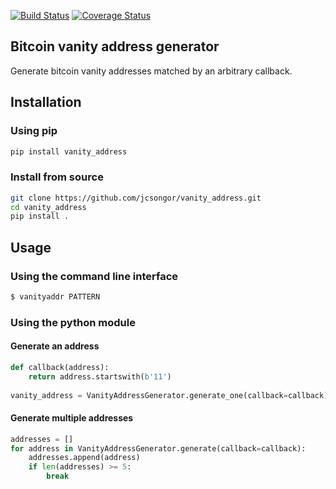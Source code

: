 
[![Build Status](https://travis-ci.org/jcsongor/vanity_address.svg?branch=master)](https://travis-ci.org/jcsongor/vanity_address)
[![Coverage Status](https://coveralls.io/repos/github/jcsongor/vanity_address/badge.svg)](https://coveralls.io/github/jcsongor/vanity_address)

## Bitcoin vanity address generator

Generate bitcoin vanity addresses matched by an arbitrary callback.

## Installation
### Using pip
```bash
pip install vanity_address
```

### Install from source
```bash
git clone https://github.com/jcsongor/vanity_address.git
cd vanity_address
pip install .
```

## Usage
### Using the command line interface

```bash
$ vanityaddr PATTERN 
```

### Using the python module
#### Generate an address
```python
def callback(address):
    return address.startswith(b'11')
    
vanity_address = VanityAddressGenerator.generate_one(callback=callback)
```
#### Generate multiple addresses
```python
addresses = []
for address in VanityAddressGenerator.generate(callback=callback):
    addresses.append(address)
    if len(addresses) >= 5:
        break
```

